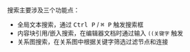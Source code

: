 搜索主要涉及三个功能点：

* 全局文本搜索，通过 <kbd>Ctrl P</kbd> / <kbd>⌘ P</kbd> 触发搜索框
* 内容块引用/嵌入搜索，在编辑器文档时通过输入 `((关键字` 触发
* 关系图搜索，在关系图中根据关键字筛选过滤节点和连接
